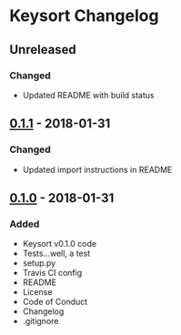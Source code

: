 # Keysort Changelog


## Unreleased

### Changed
- Updated README with build status


## [0.1.1] - 2018-01-31

### Changed
- Updated import instructions in README


## [0.1.0] - 2018-01-31

### Added
- Keysort v0.1.0 code
- Tests...well, a test
- setup.py
- Travis CI config
- README
- License
- Code of Conduct
- Changelog
- .gitignore


[Unreleased]: https://github.com/nkantar/Keysort/compare/0.1.1...HEAD
[0.1.1]: https://github.com/nkantar/Keysort/compare/0.1.0...0.1.1
[0.1.0]: https://github.com/nkantar/Keysort/releases/tag/0.1.0
